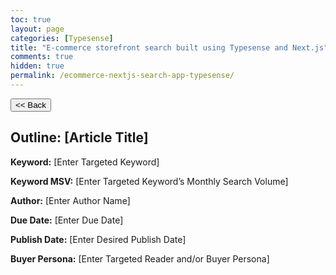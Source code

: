 ```yaml
---
toc: true
layout: page
categories: [Typesense]
title: "E-commerce storefront search built using Typesense and Next.js"
comments: true
hidden: true
permalink: /ecommerce-nextjs-search-app-typesense/
---
```


<button class="back-button" onclick="window.history.back()"><< Back</button>

## Outline: [Article Title]

**Keyword:** [Enter Targeted Keyword]

**Keyword MSV:** [Enter Targeted Keyword’s Monthly Search Volume]

**Author:** [Enter Author Name]

**Due Date:** [Enter Due Date]

**Publish Date:** [Enter Desired Publish Date]

**Buyer Persona:** [Enter Targeted Reader and/or Buyer Persona]

<br>
